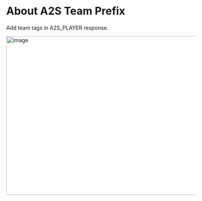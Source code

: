 # About A2S Team Prefix
Add team tags in A2S_PLAYER response.

<img width="565" height="422" alt="image" src="https://github.com/user-attachments/assets/be6fe5ea-170b-4c59-806e-8edf3c27e7ec" />
